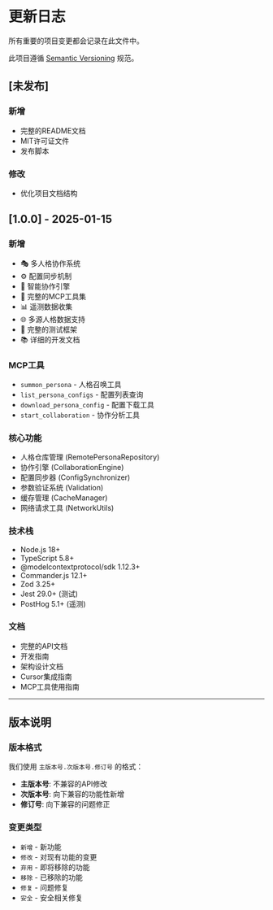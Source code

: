 # 更新日志

所有重要的项目变更都会记录在此文件中。

此项目遵循 [Semantic Versioning](https://semver.org/lang/zh-CN/) 规范。

## [未发布]

### 新增
- 完整的README文档
- MIT许可证文件
- 发布脚本

### 修改
- 优化项目文档结构

## [1.0.0] - 2025-01-15

### 新增
- 🎭 多人格协作系统
- ⚙️ 配置同步机制
- 🤝 智能协作引擎
- 🔧 完整的MCP工具集
- 📊 遥测数据收集
- 🌐 多源人格数据支持
- 🧪 完整的测试框架
- 📚 详细的开发文档

### MCP工具
- `summon_persona` - 人格召唤工具
- `list_persona_configs` - 配置列表查询
- `download_persona_config` - 配置下载工具
- `start_collaboration` - 协作分析工具

### 核心功能
- 人格仓库管理 (RemotePersonaRepository)
- 协作引擎 (CollaborationEngine)
- 配置同步器 (ConfigSynchronizer)
- 参数验证系统 (Validation)
- 缓存管理 (CacheManager)
- 网络请求工具 (NetworkUtils)

### 技术栈
- Node.js 18+
- TypeScript 5.8+
- @modelcontextprotocol/sdk 1.12.3+
- Commander.js 12.1+
- Zod 3.25+
- Jest 29.0+ (测试)
- PostHog 5.1+ (遥测)

### 文档
- 完整的API文档
- 开发指南
- 架构设计文档
- Cursor集成指南
- MCP工具使用指南

---

## 版本说明

### 版本格式
我们使用 `主版本号.次版本号.修订号` 的格式：

- **主版本号**: 不兼容的API修改
- **次版本号**: 向下兼容的功能性新增
- **修订号**: 向下兼容的问题修正

### 变更类型
- `新增` - 新功能
- `修改` - 对现有功能的变更
- `弃用` - 即将移除的功能
- `移除` - 已移除的功能
- `修复` - 问题修复
- `安全` - 安全相关修复 